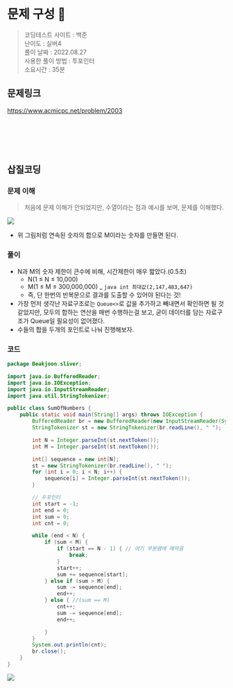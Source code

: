 
# 문제 구성 📖
> 코딩테스트 사이트 : 백준  
> 난이도 : 실버4     
> 풀이 날짜 : 2022.08.27  
> 사용한 풀이 방법 : 투포인터    
> 소요시간 : 35분
## 문제링크
https://www.acmicpc.net/problem/2003

<br></br>
<br></br>


## 삽질코딩
### 문제 이해
> 처음에 문제 이해가 안되었지만, 수열이라는 점과 예시를 보며, 문제를 이해했다. 
<img src="https://user-images.githubusercontent.com/104331549/186930544-4b07cd17-7c25-41b3-9181-495027996f47.png">

- 위 그림처럼 연속된 숫자의 합으로 M이라는 숫자를 만들면 된다. 


### 풀이 
 - N과 M의 숫자 제한이 큰수에 비해, 시간제한이 매우 짧았다.(0.5초) 
   - N(1 ≤ N ≤ 10,000)
   - M(1 ≤ M ≤ 300,000,000) _ `java int 최대값(2,147,483,647)`
   - 즉, 단 한번의 반복문으로 결과를 도출할 수 있어야 된다는 것!
 - 가장 먼저 생각난 자료구조로는 `Queue<>`로 값을 추가하고 빼내면서 확인하면 될 것같았지만, 모두의 합하는 연산을 매번 수행하는걸 보고, 굳이 데이터를 담는 자료구조가 Queue일 필요성이 없어졌다. 
 - 수들의 합을 두개의 포인트로 나눠 진행해보자.

### 코드

```java
package Beakjoon.sliver;

import java.io.BufferedReader;
import java.io.IOException;
import java.io.InputStreamReader;
import java.util.StringTokenizer;

public class SumOfNumbers {
    public static void main(String[] args) throws IOException {
        BufferedReader br = new BufferedReader(new InputStreamReader(System.in));
        StringTokenizer st = new StringTokenizer(br.readLine(), " ");

        int N = Integer.parseInt(st.nextToken());
        int M = Integer.parseInt(st.nextToken());

        int[] sequence = new int[N];
        st = new StringTokenizer(br.readLine(), " ");
        for (int i = 0; i < N; i++) {
            sequence[i] = Integer.parseInt(st.nextToken());
        }

        // 두포인터
        int start = -1;
        int end = 0;
        int sum = 0;
        int cnt = 0;

        while (end < N) {
            if (sum < M) {
                if (start == N - 1) { // 여기 부분땜에 애먹음
                    break;
                }
                start++;
                sum += sequence[start];
            } else if (sum > M) {
                sum -= sequence[end];
                end++;
            } else { //(sum == M)
                cnt++;
                sum -= sequence[end];
                end++;

            }
        }
        System.out.println(cnt);
        br.close();
    }
}
```

<img src="https://user-images.githubusercontent.com/104331549/186944033-841a40f2-1faa-4f51-87fb-a29ba24e158a.png">